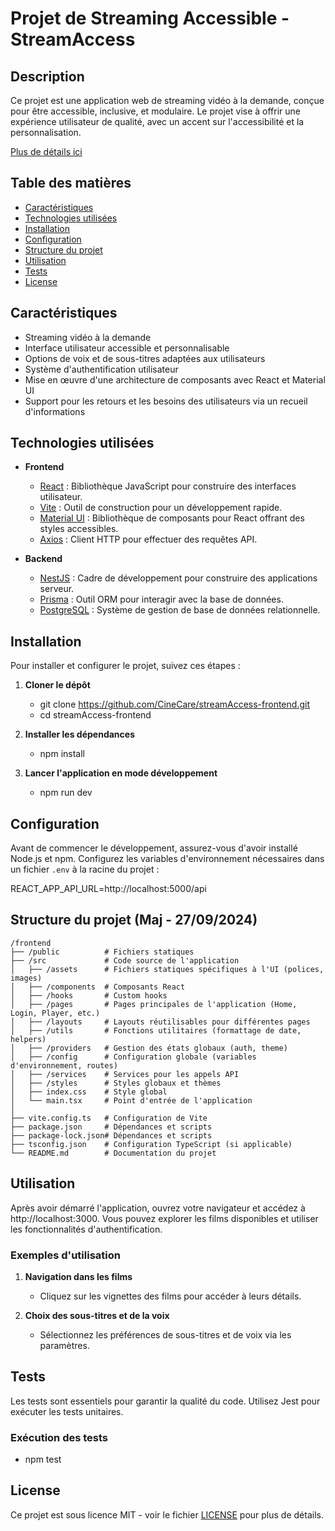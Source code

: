 # Projet de Streaming Accessible - StreamAccess

## Description
Ce projet est une application web de streaming vidéo à la demande, conçue pour être accessible, inclusive, et modulaire. Le projet vise à offrir une expérience utilisateur de qualité, avec un accent sur l'accessibilité et la personnalisation.

<a target="_blank" href="https://docs.google.com/document/d/193HEjxI0iK6uy7enfZTln4PRm8N8PplfEeURyaualiU/edit?usp=sharing">Plus de détails ici</a>

## Table des matières
- [Caractéristiques](#caractéristiques)
- [Technologies utilisées](#technologies-utilisées)
- [Installation](#installation)
- [Configuration](#configuration)
- [Structure du projet](#structure-du-projet)
- [Utilisation](#utilisation)
- [Tests](#tests)
- [License](#license)

## Caractéristiques
- Streaming vidéo à la demande
- Interface utilisateur accessible et personnalisable
- Options de voix et de sous-titres adaptées aux utilisateurs
- Système d'authentification utilisateur
- Mise en œuvre d'une architecture de composants avec React et Material UI
- Support pour les retours et les besoins des utilisateurs via un recueil d'informations

## Technologies utilisées
- **Frontend**
  - [React](https://reactjs.org/) : Bibliothèque JavaScript pour construire des interfaces utilisateur.
  - [Vite](https://vitejs.dev/) : Outil de construction pour un développement rapide.
  - [Material UI](https://mui.com/) : Bibliothèque de composants pour React offrant des styles accessibles.
  - [Axios](https://axios-http.com/) : Client HTTP pour effectuer des requêtes API.
  
- **Backend**
  - [NestJS](https://nestjs.com/) : Cadre de développement pour construire des applications serveur.
  - [Prisma](https://www.prisma.io/) : Outil ORM pour interagir avec la base de données.
  - [PostgreSQL](https://www.postgresql.org/) : Système de gestion de base de données relationnelle.

## Installation
Pour installer et configurer le projet, suivez ces étapes :

1. **Cloner le dépôt**
   - git clone https://github.com/CineCare/streamAccess-frontend.git
   - cd streamAccess-frontend

2. **Installer les dépendances**
   - npm install

3. **Lancer l'application en mode développement**
   - npm run dev

## Configuration
Avant de commencer le développement, assurez-vous d'avoir installé Node.js et npm. Configurez les variables d'environnement nécessaires dans un fichier `.env` à la racine du projet :

REACT_APP_API_URL=http://localhost:5000/api

## Structure du projet (Maj - 27/09/2024)
```
/frontend
├── /public          # Fichiers statiques
├── /src             # Code source de l'application
│   ├── /assets      # Fichiers statiques spécifiques à l'UI (polices, images)
│   ├── /components  # Composants React
│   ├── /hooks       # Custom hooks
│   ├── /pages       # Pages principales de l'application (Home, Login, Player, etc.)
│   ├── /layouts     # Layouts réutilisables pour différentes pages
│   ├── /utils       # Fonctions utilitaires (formattage de date, helpers)
│   ├── /providers   # Gestion des états globaux (auth, theme)
│   ├── /config      # Configuration globale (variables d'environnement, routes)
│   ├── /services    # Services pour les appels API
│   ├── /styles      # Styles globaux et thèmes
│   ├── index.css    # Style global
│   └── main.tsx     # Point d'entrée de l'application
│
├── vite.config.ts   # Configuration de Vite
├── package.json     # Dépendances et scripts
├── package-lock.json# Dépendances et scripts
├── tsconfig.json    # Configuration TypeScript (si applicable)
└── README.md        # Documentation du projet
```

## Utilisation
Après avoir démarré l'application, ouvrez votre navigateur et accédez à http://localhost:3000. Vous pouvez explorer les films disponibles et utiliser les fonctionnalités d'authentification.

### Exemples d'utilisation
1. **Navigation dans les films**
   - Cliquez sur les vignettes des films pour accéder à leurs détails.
   
2. **Choix des sous-titres et de la voix**
   - Sélectionnez les préférences de sous-titres et de voix via les paramètres.

## Tests
Les tests sont essentiels pour garantir la qualité du code. Utilisez Jest pour exécuter les tests unitaires.

### Exécution des tests
- npm test

## License
Ce projet est sous licence MIT - voir le fichier [LICENSE](LICENSE) pour plus de détails.
